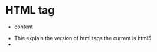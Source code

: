 # HTML tag
- <tagname attribute="value">content</tagname>

- <!DOCTYPE html> This explain the version of html tags the current is html5
- <title> this provide name to page  and also used for search result  in many  search engine
  

## Semantic HTML 

- HTMl that clearly describles the content of the page. HTML loses it semantic meaning when tags are misused, or generic tags (namely <div> and <span>) are overused instead of semantic tags.

- These are some of the most commonly used semantic grouping tags:
- <article> : self contained , independently distributable content.
- <section> : Thematic grouping of content, not self contained.
- <header> : Introductory content.
- <main> : Main content limited to one per page.
- <nav> : A section of links, oftentimes for the primary navigation of the page.
- <aside> : Non-vital content indirectly related to main content. The page would make sense without this content.
- <footer> : Footer of the document, oftentimes conatining copyright information.


- ***alt** in img tags is used for screen reading or anytime image cannot display view that time
- ***<pre>*** is used to preserve the white space when identation and space need to be preserved


## Table 

- <table> 
- There are a variety of tags associated with tables, with these being some of the most comman:
- <tr> : A single row in the table
- <th> : A heading in the table. This should be used with the ***scope*** attribute of either  ***row*** or ***col*** to choose what the content is a heading for.
- <td> : A single piece of data in the table, also referred to as a cell.
- <thead> : A grouping tag for heading of table , usually containing a single <tr> with column headings.
- <tbody> : A grouping tag for body of table , used for conating the primary rows of data.
- <tfoot> : A grouping tag for the footer of the table.
- <caption> : A caption or title for the table.


## Meta tags

- A html tag that provide extra metadata about a webpage. Most meta tags will use a ***name*** and ***content*** pair for type of metadata and its value
- These are some of the more common metadata tags:-

```
<!-- set the character encoding to utf-8 -->
<meta charset='utf-8'>

<!-- Allows for custom responsive css, rather than the default scaling behavior of small devices -->

<meta name="viewport" content="width=device-width, intial-scale=1">


<!-- Set the page author -->

<meta name="author" content="Shashikant Kumar">

<!-- Set the page discription -->

<meta name="description" content="Html interview frontend !">


```